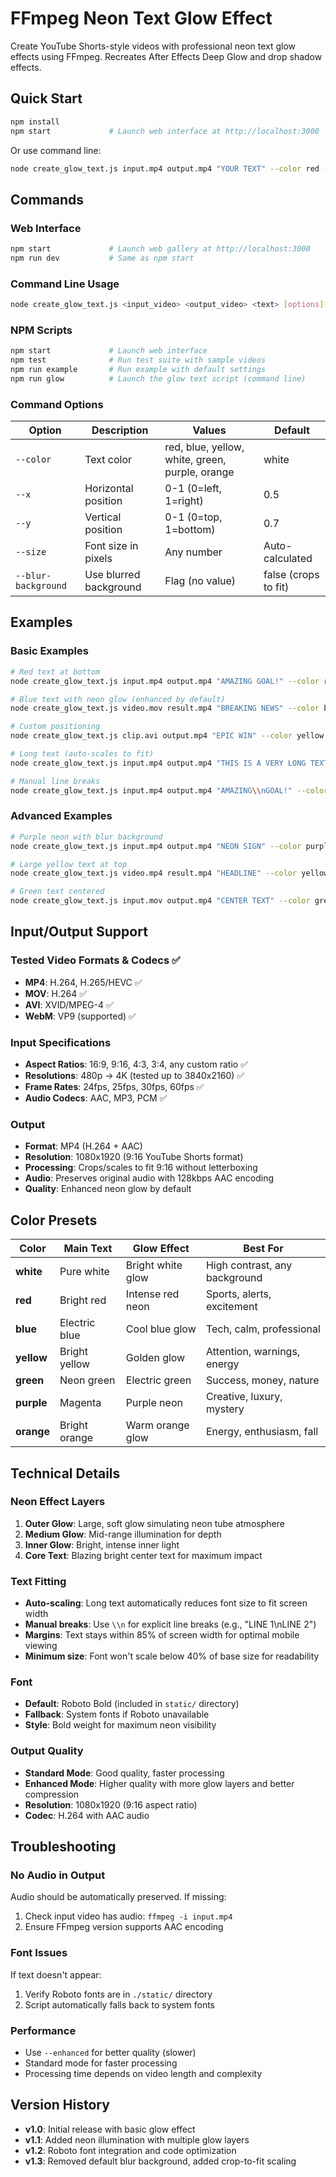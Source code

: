 # FFmpeg Neon Text Glow Effect

Create YouTube Shorts-style videos with professional neon text glow effects using FFmpeg. Recreates After Effects Deep Glow and drop shadow effects.

## Quick Start

```bash
npm install
npm start             # Launch web interface at http://localhost:3000
```

Or use command line:
```bash
node create_glow_text.js input.mp4 output.mp4 "YOUR TEXT" --color red --y 0.8
```

## Commands

### Web Interface
```bash
npm start             # Launch web gallery at http://localhost:3000
npm run dev           # Same as npm start
```

### Command Line Usage
```bash
node create_glow_text.js <input_video> <output_video> <text> [options]
```

### NPM Scripts
```bash
npm start             # Launch web interface
npm test              # Run test suite with sample videos
npm run example       # Run example with default settings
npm run glow          # Launch the glow text script (command line)
```

### Command Options

| Option | Description | Values | Default |
|--------|-------------|--------|---------|
| `--color` | Text color | red, blue, yellow, white, green, purple, orange | white |
| `--x` | Horizontal position | 0-1 (0=left, 1=right) | 0.5 |
| `--y` | Vertical position | 0-1 (0=top, 1=bottom) | 0.7 |
| `--size` | Font size in pixels | Any number | Auto-calculated |
| `--blur-background` | Use blurred background | Flag (no value) | false (crops to fit) |

## Examples

### Basic Examples
```bash
# Red text at bottom
node create_glow_text.js input.mp4 output.mp4 "AMAZING GOAL!" --color red --y 0.8

# Blue text with neon glow (enhanced by default)
node create_glow_text.js video.mov result.mp4 "BREAKING NEWS" --color blue

# Custom positioning
node create_glow_text.js clip.avi output.mp4 "EPIC WIN" --color yellow --x 0.3 --y 0.4

# Long text (auto-scales to fit)
node create_glow_text.js input.mp4 output.mp4 "THIS IS A VERY LONG TEXT EXAMPLE" --color green

# Manual line breaks
node create_glow_text.js input.mp4 output.mp4 "AMAZING\\nGOAL!" --color red
```

### Advanced Examples
```bash
# Purple neon with blur background
node create_glow_text.js input.mp4 output.mp4 "NEON SIGN" --color purple --blur-background

# Large yellow text at top
node create_glow_text.js video.mp4 result.mp4 "HEADLINE" --color yellow --y 0.2 --size 120

# Green text centered
node create_glow_text.js input.mov output.mp4 "CENTER TEXT" --color green --x 0.5 --y 0.5
```

## Input/Output Support

### Tested Video Formats & Codecs ✅
- **MP4**: H.264, H.265/HEVC ✅
- **MOV**: H.264 ✅  
- **AVI**: XVID/MPEG-4 ✅
- **WebM**: VP9 (supported) ✅

### Input Specifications
- **Aspect Ratios**: 16:9, 9:16, 4:3, 3:4, any custom ratio ✅
- **Resolutions**: 480p → 4K (tested up to 3840x2160) ✅
- **Frame Rates**: 24fps, 25fps, 30fps, 60fps ✅
- **Audio Codecs**: AAC, MP3, PCM ✅

### Output
- **Format**: MP4 (H.264 + AAC)
- **Resolution**: 1080x1920 (9:16 YouTube Shorts format)
- **Processing**: Crops/scales to fit 9:16 without letterboxing
- **Audio**: Preserves original audio with 128kbps AAC encoding
- **Quality**: Enhanced neon glow by default

## Color Presets

| Color | Main Text | Glow Effect | Best For |
|-------|-----------|-------------|----------|
| **white** | Pure white | Bright white glow | High contrast, any background |
| **red** | Bright red | Intense red neon | Sports, alerts, excitement |
| **blue** | Electric blue | Cool blue glow | Tech, calm, professional |
| **yellow** | Bright yellow | Golden glow | Attention, warnings, energy |
| **green** | Neon green | Electric green | Success, money, nature |
| **purple** | Magenta | Purple neon | Creative, luxury, mystery |
| **orange** | Bright orange | Warm orange glow | Energy, enthusiasm, fall |

## Technical Details

### Neon Effect Layers
1. **Outer Glow**: Large, soft glow simulating neon tube atmosphere
2. **Medium Glow**: Mid-range illumination for depth
3. **Inner Glow**: Bright, intense inner light
4. **Core Text**: Blazing bright center text for maximum impact

### Text Fitting
- **Auto-scaling**: Long text automatically reduces font size to fit screen width
- **Manual breaks**: Use `\\n` for explicit line breaks (e.g., "LINE 1\\nLINE 2")
- **Margins**: Text stays within 85% of screen width for optimal mobile viewing
- **Minimum size**: Font won't scale below 40% of base size for readability

### Font
- **Default**: Roboto Bold (included in `static/` directory)
- **Fallback**: System fonts if Roboto unavailable
- **Style**: Bold weight for maximum neon visibility

### Output Quality
- **Standard Mode**: Good quality, faster processing
- **Enhanced Mode**: Higher quality with more glow layers and better compression
- **Resolution**: 1080x1920 (9:16 aspect ratio)
- **Codec**: H.264 with AAC audio

## Troubleshooting

### No Audio in Output
Audio should be automatically preserved. If missing:
1. Check input video has audio: `ffmpeg -i input.mp4` 
2. Ensure FFmpeg version supports AAC encoding

### Font Issues
If text doesn't appear:
1. Verify Roboto fonts are in `./static/` directory
2. Script automatically falls back to system fonts

### Performance
- Use `--enhanced` for better quality (slower)
- Standard mode for faster processing
- Processing time depends on video length and complexity

## Version History

- **v1.0**: Initial release with basic glow effect
- **v1.1**: Added neon illumination with multiple glow layers
- **v1.2**: Roboto font integration and code optimization
- **v1.3**: Removed default blur background, added crop-to-fit scaling